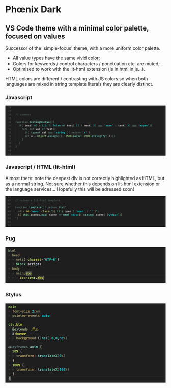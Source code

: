 # Phœnix Dark

## VS Code theme with a minimal color palette, focused on values 

Successor of the 'simple-focus' theme, with a more uniform color palette.

- All value types have the same vivid color;
- Colors for keywords / control characters / ponctuation etc. are muted;
- Optimised to work with the lit-html extension (js in html in js...).

HTML colors are different / contrasting with JS colors so when both languages are mixed in string template literals they are clearly distinct.

### Javascript
![js demo](./screenshots/js1.png)

### Javascript / HTML (lit-html)

Almost there: note the deepest div is not correctly highlighted as HTML, but as a normal string. Not sure whether this depends on lit-html extension or the language services... Hopefully this will be adressed soon!

![js html demo](./screenshots/js2.png)

### Pug

![pug demo](./screenshots/pug.png)

### Stylus

![stylus demo](./screenshots/stylus.png)